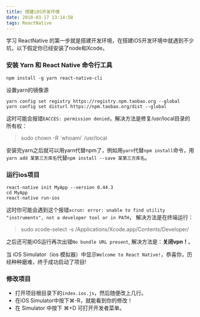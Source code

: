 ```yaml
---
title: 搭建iOS开发环境
date: 2018-03-17 13:14:58
tags: ReactNative
---
```

学习 ReactNative 的第一步就是搭建开发环境，在搭建iOS开发环境中就遇到不少坑，以下假定你已经安装了node和Xcode。

### 安装 Yarn 和 React Native 命令行工具
```
npm install -g yarn react-native-cli
```
设置yarn的镜像源
```
yarn config set registry https://registry.npm.taobao.org --global
yarn config set disturl https://npm.taobao.org/dist --global
```

这时可能会报错`EACCES: permission denied`，解决方法是修复/usr/local目录的所有权：
> sudo chown -R \`whoami\`  /usr/local

安装完yarn之后就可以用yarn代替npm了，例如用`yarn`代替`npm install`命令，用`yarn add 某第三方库名`代替`npm install --save 某第三方库名`。

<!-- more -->
### 运行ios项目
```
react-native init MyApp --version 0.44.3
cd MyApp
react-native run-ios
```
这时你可能会遇到这个报错`xcrun: error: unable to find utility "instruments", not a developer tool or in PATH`，
解决方法是在终端运行：
> sudo xcode-select -s /Applications/Xcode.app/Contents/Developer/

之后还可能iOS运行再次出错`No bundle URL present`,
解决方法是：**关闭vpn！**。

当 iOS Simulator（ios 模拟器）中显示`Welcome to React Native!`，恭喜你，历经种种磨难，终于成功启动了项目!

### 修改项目
* 打开项目根目录下的`index.ios.js`，然后随便改上几行。
* 在iOS Simulator中按下⌘-R，就能看到你的修改！
* 在 Simulator 中按下 ⌘+D 可打开开发者菜单。